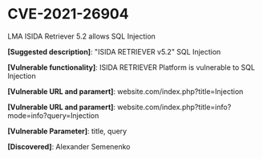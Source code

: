 # CVE-2021-26904
LMA ISIDA Retriever 5.2 allows SQL Injection

**[Suggested description]**:  "ISIDA RETRIEVER v5.2" SQL Injection

**[Vulnerable functionality]**: ISIDA RETRIEVER Platform is vulnerable to SQL Injection

**[Vulnerable URL and paramert]**:  website.com/index.php?title=Injection

**[Vulnerable URL and paramert]**:  website.com/index.php?title=info?mode=info?query=Injection

**[Vulnerable Parameter]**: title, query

**[Discovered]**: Alexander Semenenko
